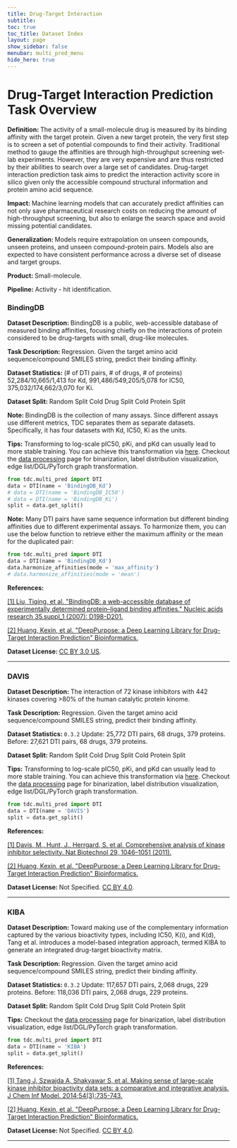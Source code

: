 ```yaml
---
title: Drug-Target Interaction
subtitle: 
toc: true
toc_title: Dataset Index
layout: page
show_sidebar: false
menubar: multi_pred_menu
hide_hero: true
---
```


# Drug-Target Interaction Prediction Task Overview


<div class="box">
	

<p class='is-size-6'>  <strong> Definition: </strong> 
The activity of a small-molecule drug is measured by its binding affinity with the target protein. Given a new target protein, the very first step is to screen a set of potential compounds to find their activity. Traditional method to gauge the affinities are through high-throughput screening wet-lab experiments. However, they are very expensive and are thus restricted by their abilities to search over a large set of candidates. Drug-target interaction prediction task aims to predict the interaction activity score in silico given only the accessible compound structural information and protein amino acid sequence. 
</p>

<p class="is-size-6"> <strong> Impact: </strong>  
Machine learning models that can accurately predict affinities can not only save pharmaceutical research costs on reducing the amount of high-throughput screening, but also to enlarge the search space and avoid missing potential candidates.
</p>

<p class="is-size-6"> <strong> Generalization: </strong> 
Models require extrapolation on unseen compounds, unseen proteins, and unseen compound-protein pairs. Models also are expected to have consistent performance across a diverse set of disease and target groups. 
</p>

<p class="is-size-6"> <strong> Product: </strong> Small-molecule. </p>

<p class="is-size-6"> <strong> Pipeline: </strong> Activity - hit identification. </p>

</div>

### BindingDB

<p class='is-size-6'>  <strong> Dataset Description: </strong> BindingDB is a public, web-accessible database of measured binding affinities, focusing chiefly on the interactions of protein considered to be drug-targets with small, drug-like molecules. </p>

<p class='is-size-6'>  <strong> Task Description: </strong>Regression. Given the target amino acid sequence/compound SMILES string, predict their binding affinity. </p>

<p class='is-size-6'>  <strong> Dataset Statistics: </strong> (# of DTI pairs, # of drugs, # of proteins) 52,284/10,665/1,413 for Kd, 991,486/549,205/5,078 for IC50, 375,032/174,662/3,070 for Ki. </p>

<p class='is-size-6'>  <strong> Dataset Split: </strong> <span class="tag is-info is-light">Random Split</span> <span class="tag is-info is-light">Cold Drug Split</span> <span class="tag is-info is-light">Cold Protein Split</span> </p>

<p class='is-size-6'>  <strong> Note: </strong> BindingDB is the collection of many assays. Since different assays use different metrics, TDC separates them as separate datasets. Specifically, it has four datasets with Kd, IC50, Ki as the units. </p>

<p class="is-size-6"> <strong>Tips:</strong> Transforming to log-scale pIC50, pKi, and pKd can usually lead to more stable training. You can achieve this transformation via <a href="/functions/data_process/#label-units-conversion">here</a>. Checkout the <a href="/functions/data_process">data processing</a> page for binarization, label distribution visualization, edge list/DGL/PyTorch graph transformation. </p>

``` python
from tdc.multi_pred import DTI
data = DTI(name = 'BindingDB_Kd')
# data = DTI(name = 'BindingDB_IC50')
# data = DTI(name = 'BindingDB_Ki')
split = data.get_split()
```

<p class="is-size-6"><strong>Note:</strong> Many DTI pairs have same sequence information but different binding affinities due to different experimental assays. To harmonize them, you can use the below function to retrieve either the maximum affinity or the mean for the duplicated pair:</p>

``` python
from tdc.multi_pred import DTI
data = DTI(name = 'BindingDB_Kd')
data.harmonize_affinities(mode = 'max_affinity')
# data.harmonize_affinities(mode = 'mean')
```


<p class='is-size-6'>  <strong> References: </strong>  </p>

<a href="https://academic.oup.com/nar/article-abstract/35/suppl_1/D198/1119109">[1] Liu, Tiqing, et al. "BindingDB: a web-accessible database of experimentally determined protein–ligand binding affinities." Nucleic acids research 35.suppl_1 (2007): D198-D201. </a> 

<a href="https://arxiv.org/abs/2004.08919">[2] Huang, Kexin, et al. "DeepPurpose: a Deep Learning Library for Drug-Target Interaction Prediction" Bioinformatics. </a> 

<p class='is-size-6'> <strong> Dataset License: </strong> <a href="https://creativecommons.org/licenses/by/3.0/us/">CC BY 3.0 US</a>.</p>


<hr />

### DAVIS

<p class='is-size-6'>  <strong> Dataset Description: </strong> The interaction of 72 kinase inhibitors with 442 kinases covering >80% of the human catalytic protein kinome. </p>

<p class='is-size-6'>  <strong> Task Description: </strong>Regression. Given the target amino acid sequence/compound SMILES string, predict their binding affinity. </p>

<p class='is-size-6'>  <strong> Dataset Statistics: </strong> <code>0.3.2</code> Update: 25,772 DTI pairs, 68 drugs, 379 proteins. Before: 27,621 DTI pairs, 68 drugs, 379 proteins. </p>

<p class='is-size-6'>  <strong> Dataset Split: </strong> <span class="tag is-info is-light">Random Split</span> <span class="tag is-info is-light">Cold Drug Split</span> <span class="tag is-info is-light">Cold Protein Split</span> </p>

<p class="is-size-6"> <strong>Tips:</strong> Transforming to log-scale pIC50, pKi, and pKd can usually lead to more stable training. You can achieve this transformation via <a href="/functions/data_process/#label-units-conversion">here</a>. Checkout the <a href="/functions/data_process">data processing</a> page for binarization, label distribution visualization, edge list/DGL/PyTorch graph transformation. </p>

``` python
from tdc.multi_pred import DTI
data = DTI(name = 'DAVIS')
split = data.get_split()
```

<p class='is-size-6'>  <strong> References: </strong>  </p>

<a href="https://www.nature.com/articles/nbt.1990">[1] Davis, M., Hunt, J., Herrgard, S. et al. Comprehensive analysis of kinase inhibitor selectivity. Nat Biotechnol 29, 1046–1051 (2011). </a> 

<a href="https://arxiv.org/abs/2004.08919">[2] Huang, Kexin, et al. "DeepPurpose: a Deep Learning Library for Drug-Target Interaction Prediction" Bioinformatics. </a> 

<p class='is-size-6'> <strong> Dataset License: </strong> Not Specified. <a href="https://creativecommons.org/licenses/by/4.0/">CC BY 4.0</a>.</p>

<hr />

### KIBA

<p class='is-size-6'>  <strong> Dataset Description: </strong> Toward making use of the complementary information captured by the various bioactivity types, including IC50, K(i), and K(d), Tang et al. introduces a model-based integration approach, termed KIBA to generate an integrated drug-target bioactivity matrix. </p>

<p class='is-size-6'>  <strong> Task Description: </strong>Regression. Given the target amino acid sequence/compound SMILES string, predict their binding affinity. </p>

<p class='is-size-6'>  <strong> Dataset Statistics: </strong> <code>0.3.2</code> Update: 117,657 DTI pairs, 2,068 drugs, 229 proteins. Before: 118,036 DTI pairs, 2,068 drugs, 229 proteins. </p>

<p class='is-size-6'>  <strong> Dataset Split: </strong> <span class="tag is-info is-light">Random Split</span> <span class="tag is-info is-light">Cold Drug Split</span> <span class="tag is-info is-light">Cold Protein Split</span> </p>

<p class="is-size-6"> <strong>Tips:</strong> Checkout the <a href="/functions/data_process">data processing</a> page for binarization, label distribution visualization, edge list/DGL/PyTorch graph transformation. </p>

``` python
from tdc.multi_pred import DTI
data = DTI(name = 'KIBA')
split = data.get_split()
```

<p class='is-size-6'>  <strong> References: </strong>  </p>

<a href="https://pubmed.ncbi.nlm.nih.gov/24521231/">[1] Tang J, Szwajda A, Shakyawar S, et al. Making sense of large-scale kinase inhibitor bioactivity data sets: a comparative and integrative analysis. J Chem Inf Model. 2014;54(3):735-743. </a> 

<a href="https://arxiv.org/abs/2004.08919">[2] Huang, Kexin, et al. "DeepPurpose: a Deep Learning Library for Drug-Target Interaction Prediction" Bioinformatics. </a> 

<p class='is-size-6'> <strong> Dataset License: </strong> Not Specified. <a href="https://creativecommons.org/licenses/by/4.0/">CC BY 4.0</a>.</p>

<hr />
